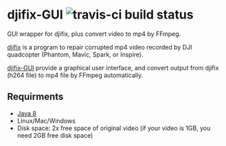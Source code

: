 # djifix-GUI ![travis-ci build status](https://travis-ci.org/ronald8192/djifix-GUI.svg?branch=master)
GUI wrapper for djifix, plus convert video to mp4 by FFmpeg.

[djifix](http://djifix.live555.com) is a program to repair corrupted mp4 video recorded by DJI quadcopter (Phantom, Mavic, Spark, or Inspire).

[djifix-GUI](https://github.com/ronald8192/djifix-GUI/) provide a graphical user interface, and convert output from djifix (h264 file) to mp4 file by FFmpeg automatically.

## Requirments
* [Java 8](http://www.oracle.com/technetwork/java/javase/downloads/jre8-downloads-2133155.html)
* Linux/Mac/Windows
* Disk space: 2x free space of original video (if your video is 1GB, you need 2GB free disk space)

